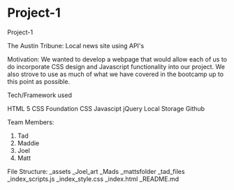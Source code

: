# Project-1
Project-1

The Austin Tribune:
Local news site using API's

Motivation:
We wanted to develop a webpage that would allow each of us to do incorporate CSS design and Javascript functionality into our project. We also strove to use as much of what we have covered in the bootcamp up to this point as possible.

Tech/Framework used

HTML 5
CSS
Foundation CSS
Javascipt
jQuery
Local Storage
Github

Team Members:

1. Tad 
2. Maddie
3. Joel
4. Matt

File Structure:
_assets
_Joel_art
_Mads
_mattsfolder
_tad_files
_index_scripts.js
_index_style.css
_index.html
_README.md